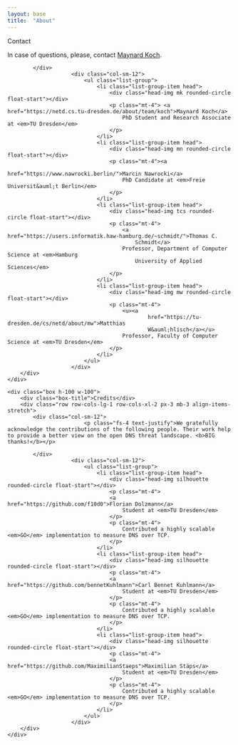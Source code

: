 ```yaml
---
layout: base
title:  "About"
---
```

<main id="about" class="row row-cols-sm-1 px-3 mb-3 mt-5">
    <div class="box h-100 w-100">
        <div class="box-title">Contact</div>
        <div class="row row-cols-lg-1 row-cols-xl-2 px-3 mb-3 align-items-stretch">
            <div class="col-sm-12">
                            <p class="fs-4 text-justify">In case of questions, please, contact <a
                                    href="https://netd.cs.tu-dresden.de/about/team/koch">Maynard Koch</a>.</p>

            </div>
                        <div class="col-sm-12">
                            <ul class="list-group">
                                <li class="list-group-item head">
                                    <div class="head-img mk rounded-circle float-start"></div>
                                    <p class="mt-4"> <a href="https://netd.cs.tu-dresden.de/about/team/koch">Maynard Koch</a>
                                        PhD Student and Research Associate at <em>TU Dresden</em>
                                    </p>
                                </li>
                                <li class="list-group-item head">
                                    <div class="head-img mn rounded-circle float-start"></div>
                                    <p class="mt-4"><a
                                            href="https://www.nawrocki.berlin/">Marcin Nawrocki</a>
                                        PhD Candidate at <em>Freie Universit&auml;t Berlin</em>
                                    </p>
                                </li>
                                <li class="list-group-item head">
                                    <div class="head-img tcs rounded-circle float-start"></div>
                                    <p class="mt-4">
                                        <a href="https://users.informatik.haw-hamburg.de/~schmidt/">Thomas C.
                                            Schmidt</a>
                                        Professor, Department of Computer Science at <em>Hamburg
                                            University of Applied Sciences</em>
                                    </p>
                                </li>
                                <li class="list-group-item head">
                                    <div class="head-img mw rounded-circle float-start"></div>
                                    <p class="mt-4">
                                        <u><a
                                                href="https://tu-dresden.de/cs/netd/about/mw">Matthias
                                                W&auml;hlisch</a></u>
                                        Professor, Faculty of Computer Science at <em>TU Dresden</em>
                                    </p>
                                </li>
                            </ul>
                        </div>
        </div>
    </div>

    <div class="box h-100 w-100">
        <div class="box-title">Credits</div>
        <div class="row row-cols-lg-1 row-cols-xl-2 px-3 mb-3 align-items-stretch">
            <div class="col-sm-12">
                            <p class="fs-4 text-justify">We gratefully acknowledge the contributions of the following people. Their work help to provide a better view on the open DNS threat landscape. <b>BIG thanks!</b></p>

            </div>
                        <div class="col-sm-12">
                            <ul class="list-group">
                                <li class="list-group-item head">
                                    <div class="head-img silhouette rounded-circle float-start"></div>
                                    <p class="mt-4"> 
                                    <a href="https://github.com/f10d0">Florian Dolzmann</a>
                                        Student at <em>TU Dresden</em>
                                    </p>
                                    <p class="mt-4"> 
                                        Contributed a highly scalable <em>GO</em> implementation to measure DNS over TCP.
                                    </p>
                                </li>
                                <li class="list-group-item head">
                                    <div class="head-img silhouette rounded-circle float-start"></div>
                                    <p class="mt-4"> 
                                    <a href="https://github.com/bennetKuhlmann">Carl Bennet Kuhlmann</a>
                                        Student at <em>TU Dresden</em>
                                    </p>
                                    <p class="mt-4"> 
                                        Contributed a highly scalable <em>GO</em> implementation to measure DNS over TCP.
                                    </p>
                                </li>
                                <li class="list-group-item head">
                                    <div class="head-img silhouette rounded-circle float-start"></div>
                                    <p class="mt-4"> 
                                    <a href="https://github.com/MaximilianStaeps">Maximilian Stäps</a>
                                        Student at <em>TU Dresden</em>
                                    </p>
                                    <p class="mt-4"> 
                                        Contributed a highly scalable <em>GO</em> implementation to measure DNS over TCP.
                                    </p>
                                </li>
                            </ul>
                        </div>
        </div>
    </div>
</main>

